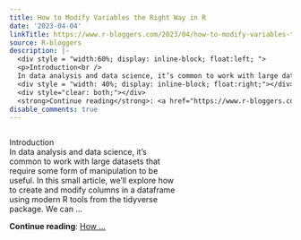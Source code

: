 ```yaml
---
title: How to Modify Variables the Right Way in R
date: '2023-04-04'
linkTitle: https://www.r-bloggers.com/2023/04/how-to-modify-variables-the-right-way-in-r/
source: R-bloggers
description: |-
  <div style = "width:60%; display: inline-block; float:left; ">
  <p>Introduction<br />
  In data analysis and data science, it’s common to work with large datasets that require some form of manipulation to be useful. In this small article, we’ll explore how to create and modify columns in a dataframe using modern R tools from the tidyverse package. We can ...</p></div>
  <div style = "width: 40%; display: inline-block; float:right;"></div>
  <div style="clear: both;"></div>
  <strong>Continue reading</strong>: <a href="https://www.r-bloggers.com/2023/04/how-to-modify-variables-the-right-way-in-r/">How ...
disable_comments: true
---
```

<div style = "width:60%; display: inline-block; float:left; ">
<p>Introduction<br />
In data analysis and data science, it’s common to work with large datasets that require some form of manipulation to be useful. In this small article, we’ll explore how to create and modify columns in a dataframe using modern R tools from the tidyverse package. We can ...</p></div>
<div style = "width: 40%; display: inline-block; float:right;"></div>
<div style="clear: both;"></div>
<strong>Continue reading</strong>: <a href="https://www.r-bloggers.com/2023/04/how-to-modify-variables-the-right-way-in-r/">How ...